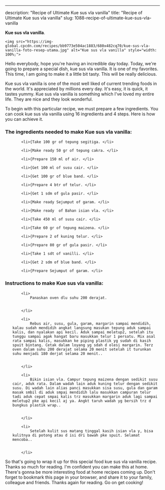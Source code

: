---
description: "Recipe of Ultimate Kue sus vla vanilla"
title: "Recipe of Ultimate Kue sus vla vanilla"
slug: 1088-recipe-of-ultimate-kue-sus-vla-vanilla

<p>
	<strong>Kue sus vla vanilla</strong>. 
	
</p>
<p>
	
	<img src="https://img-global.cpcdn.com/recipes/bb9773e504ac1883/680x482cq70/kue-sus-vla-vanilla-foto-resep-utama.jpg" alt="Kue sus vla vanilla" style="width: 100%;">
	
	
</p>
<p>
	Hello everybody, hope you're having an incredible day today. Today, we're going to prepare a special dish, kue sus vla vanilla. It is one of my favorites. This time, I am going to make it a little bit tasty. This will be really delicious.
</p>
	
<p>
	
</p>
<p>
	Kue sus vla vanilla is one of the most well liked of current trending foods in the world. It's appreciated by millions every day. It's easy, it is quick, it tastes yummy. Kue sus vla vanilla is something which I've loved my entire life. They are nice and they look wonderful.
</p>

<p>
To begin with this particular recipe, we must prepare a few ingredients. You can cook kue sus vla vanilla using 16 ingredients and 4 steps. Here is how you can achieve it.
</p>

<h3>The ingredients needed to make Kue sus vla vanilla:</h3>

<ol>
	
		<li>{Take 100 gr of tepung segitiga. </li>
	
		<li>{Make ready 50 gr of tepung cakra. </li>
	
		<li>{Prepare 150 ml of air. </li>
	
		<li>{Get 100 ml of susu cair. </li>
	
		<li>{Get 100 gr of blue band. </li>
	
		<li>{Prepare 4 btr of telur. </li>
	
		<li>{Get 1 sdm of gula pasir. </li>
	
		<li>{Make ready Sejumput of garam. </li>
	
		<li>{Make ready  of Bahan isian vla. </li>
	
		<li>{Take 450 ml of susu cair. </li>
	
		<li>{Take 60 gr of tepung maizena. </li>
	
		<li>{Prepare 2 of kuning telur. </li>
	
		<li>{Prepare 80 gr of gula pasir. </li>
	
		<li>{Take 1 sdt of vanilli. </li>
	
		<li>{Get 2 sdm of blue band. </li>
	
		<li>{Prepare Sejumput of garam. </li>
	
</ol>
<p>
	
</p>

<h3>Instructions to make Kue sus vla vanilla:</h3>

<ol>
	
		<li>
			Panaskan oven dlu suhu 200 derajat.
			
			
		</li>
	
		<li>
			Rebus air, susu, gula, garam, margarin sampai mendidih, kalau sudah mendidih angkat langsung masukan tepung aduk sampai kalis, dan nyalakan api kecil. Aduk sampai meletup2, setelah itu tunggu sampai agak hangat baru masukkan telur 1 persatu. Mix asal rata sampai kalis, masukkan ke piping plastik yg sudah di kasih spuit bintang. Cetak dalam loyang yg sdah d olesi margarin. Terz oven dalam suhu 200 derajat selama 20 menit setelah it turunkan suhu menjadi 180 derjat selama 20 menit..
			
			
		</li>
	
		<li>
			Bikin isian vla. Campur tepung maizena dengan sedikit susu cair, aduk rata. Dalam wadah lain aduk kuning telur dengan sedikit susu. Di wadah lain alias panci masukkan sisa susu, gula dan garam masak smbil di aduk smpai mendidih lalu masukkan campuran telur tadi aduk cepat smpai kalis trz masukkan margarin aduk lagi sampai meletup2 pke api kecil aj ya. Angkt taruh wadah yg bersih trz d bungkus plastik wrap..
			
			
		</li>
	
		<li>
			Setelah kulit sus matang tinggal kasih isian vla y, bisa kulitnya di potong atau d isi dri bawah pke spuit. Selamat mencoba..
			
			
		</li>
	
</ol>

<p>
	
</p>

<p>
	So that's going to wrap it up for this special food kue sus vla vanilla recipe. Thanks so much for reading. I'm confident you can make this at home. There's gonna be more interesting food at home recipes coming up. Don't forget to bookmark this page in your browser, and share it to your family, colleague and friends. Thanks again for reading. Go on get cooking!
</p>
